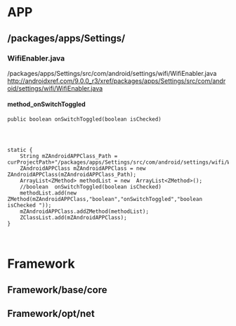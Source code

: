 
# APP

## /packages/apps/Settings/


### WifiEnabler.java
/packages/apps/Settings/src/com/android/settings/wifi/WifiEnabler.java
http://androidxref.com/9.0.0_r3/xref/packages/apps/Settings/src/com/android/settings/wifi/WifiEnabler.java

#### method_onSwitchToggled

```
public boolean onSwitchToggled(boolean isChecked) 

```
```



static {
    String mZAndroidAPPClass_Path = curProjectPath+"/packages/apps/Settings/src/com/android/settings/wifi/WifiEnabler.java";
    ZAndroidAPPClass mZAndroidAPPClass = new ZAndroidAPPClass(mZAndroidAPPClass_Path);
    ArrayList<ZMethod> methodList = new  ArrayList<ZMethod>();
    //boolean  onSwitchToggled(boolean isChecked)
    methodList.add(new ZMethod(mZAndroidAPPClass,"boolean","onSwitchToggled","boolean isChecked "));
    mZAndroidAPPClass.addZMethod(methodList);
    ZClassList.add(mZAndroidAPPClass);
}



```












# Framework

## Framework/base/core





## Framework/opt/net


